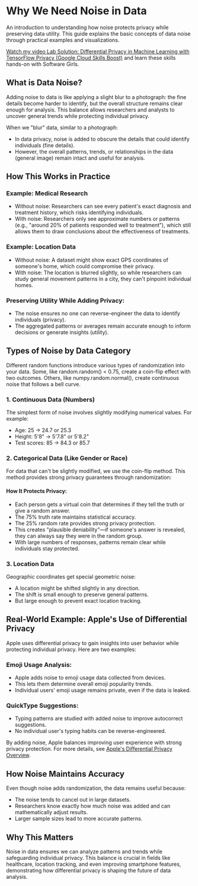 # Why We Need Noise in Data

An introduction to understanding how noise protects privacy while preserving data utility. This guide explains the basic concepts of data noise through practical examples and visualizations.

[Watch my video Lab Solution: Differential Privacy in Machine Learning with TensorFlow Privacy (Google Cloud Skills Boost)](https://www.youtube.com/watch?v=_DM1JbuLV8c) and learn these skills hands-on with Software Girls. 

## What is Data Noise?

Adding noise to data is like applying a slight blur to a photograph: the fine details become harder to identify, but the overall structure remains clear enough for analysis. This balance allows researchers and analysts to uncover general trends while protecting individual privacy.

When we "blur" data, similar to a photograph:

- In data privacy, noise is added to obscure the details that could identify individuals (fine details).
- However, the overall patterns, trends, or relationships in the data (general image) remain intact and useful for analysis.

## How This Works in Practice

### Example: Medical Research

- Without noise: Researchers can see every patient's exact diagnosis and treatment history, which risks identifying individuals.
- With noise: Researchers only see approximate numbers or patterns (e.g., "around 20% of patients responded well to treatment"), which still allows them to draw conclusions about the effectiveness of treatments.

### Example: Location Data

- Without noise: A dataset might show exact GPS coordinates of someone's home, which could compromise their privacy.
- With noise: The location is blurred slightly, so while researchers can study general movement patterns in a city, they can't pinpoint individual homes.

### Preserving Utility While Adding Privacy:

- The noise ensures no one can reverse-engineer the data to identify individuals (privacy).
- The aggregated patterns or averages remain accurate enough to inform decisions or generate insights (utility).

## Types of Noise by Data Category

Different random functions introduce various types of randomization into your data. Some, like random.random() < 0.75, create a coin-flip effect with two outcomes. Others, like numpy.random.normal(), create continuous noise that follows a bell curve.

### 1. Continuous Data (Numbers)

The simplest form of noise involves slightly modifying numerical values. For example:

- Age: 25 → 24.7 or 25.3
- Height: 5'8" → 5'7.8" or 5'8.2"
- Test scores: 85 → 84.3 or 85.7

### 2. Categorical Data (Like Gender or Race)

For data that can't be slightly modified, we use the coin-flip method. This method provides strong privacy guarantees through randomization:

#### How It Protects Privacy:

- Each person gets a virtual coin that determines if they tell the truth or give a random answer.
- The 75% truth rate maintains statistical accuracy.
- The 25% random rate provides strong privacy protection.
- This creates "plausible deniability"—if someone's answer is revealed, they can always say they were in the random group.
- With large numbers of responses, patterns remain clear while individuals stay protected.

### 3. Location Data

Geographic coordinates get special geometric noise:

- A location might be shifted slightly in any direction.
- The shift is small enough to preserve general patterns.
- But large enough to prevent exact location tracking.

## Real-World Example: Apple's Use of Differential Privacy

Apple uses differential privacy to gain insights into user behavior while protecting individual privacy. Here are two examples:

### Emoji Usage Analysis:

- Apple adds noise to emoji usage data collected from devices.
- This lets them determine overall emoji popularity trends.
- Individual users' emoji usage remains private, even if the data is leaked.

### QuickType Suggestions:

- Typing patterns are studied with added noise to improve autocorrect suggestions.
- No individual user's typing habits can be reverse-engineered.

By adding noise, Apple balances improving user experience with strong privacy protection. For more details, see [Apple's Differential Privacy Overview](https://www.apple.com/legal/privacy/en-ww/).


## How Noise Maintains Accuracy

Even though noise adds randomization, the data remains useful because:

- The noise tends to cancel out in large datasets.
- Researchers know exactly how much noise was added and can mathematically adjust results.
- Larger sample sizes lead to more accurate patterns.

## Why This Matters

Noise in data ensures we can analyze patterns and trends while safeguarding individual privacy. This balance is crucial in fields like healthcare, location tracking, and even improving smartphone features, demonstrating how differential privacy is shaping the future of data analysis.
